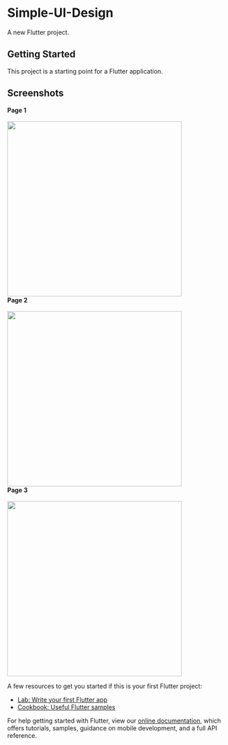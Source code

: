 # Simple-UI-Design

A new Flutter project.

## Getting Started

This project is a starting point for a Flutter application.

## Screenshots

**Page 1**<br><br>
<img src="https://user-images.githubusercontent.com/66549486/84859157-608e3b00-b08e-11ea-9797-4a66799273d3.jpg" width="400"/><br>
**Page 2**<br><br>
<img src="https://user-images.githubusercontent.com/66549486/84860079-30e03280-b090-11ea-93df-c59609abec5e.jpg" width="400"/><br>
**Page 3**<br><br>
<img src="https://user-images.githubusercontent.com/66549486/84860184-6edd5680-b090-11ea-9659-4ae08d8ddf2a.jpg" width="400"/><br>


A few resources to get you started if this is your first Flutter project:

- [Lab: Write your first Flutter app](https://flutter.dev/docs/get-started/codelab)
- [Cookbook: Useful Flutter samples](https://flutter.dev/docs/cookbook)

For help getting started with Flutter, view our
[online documentation](https://flutter.dev/docs), which offers tutorials,
samples, guidance on mobile development, and a full API reference.
